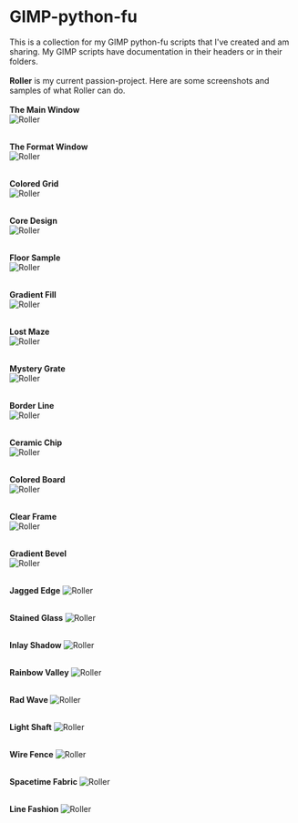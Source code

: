 # GIMP-python-fu
This is a collection for my GIMP python-fu scripts that I've created and am sharing. My GIMP scripts have documentation in their headers or in their folders.
</br></br>
**Roller** is my current passion-project. Here are some screenshots and samples of what Roller can do.
</br></br>
**The Main Window**</br>
![Roller](/images/roller-main.jpg)
</br></br>

**The Format Window**</br>
![Roller](/images/roller-format.jpg)
</br></br>

**Colored Grid**</br>
![Roller](/images/roller-colored-grid.jpg)
</br></br>

**Core Design**</br>
![Roller](/images/roller-core-design.jpg)
</br></br>

**Floor Sample**</br>
![Roller](/images/roller-floor-sample.jpg)
</br></br>

**Gradient Fill**</br>
![Roller](/images/roller-gradient-fill.jpg)
</br></br>

**Lost Maze**</br>
![Roller](/images/roller-lost-maze.jpg)
</br></br>

**Mystery Grate**</br>
![Roller](/images/roller-mystery-grate.jpg)
</br></br>

**Border Line**</br>
![Roller](/images/roller-border-line.jpg)
</br></br>

**Ceramic Chip**</br>
![Roller](/images/roller-ceramic-chip.jpg)
</br></br>

**Colored Board**</br>
![Roller](/images/roller-colored-board.jpg)
</br></br>

**Clear Frame**</br>
![Roller](/images/roller-clear-frame.jpg)
</br></br>

**Gradient Bevel**</br>
![Roller](/images/roller-gradient-bevel.jpg)
</br></br>

**Jagged Edge**
![Roller](/images/roller-jagged-edge.jpg)
</br></br>

**Stained Glass**
![Roller](/images/roller-stained-glass.jpg)
</br></br>

**Inlay Shadow**
![Roller](/images/roller-inlay-shadow.jpg)
</br></br>

**Rainbow Valley**
![Roller](/images/rainbow-valley-sample.jpg)
</br></br>

**Rad Wave**
![Roller](/images/rad-wave-sample.jpg)
</br></br>

**Light Shaft**
![Roller](/images/light-shaft-sample.jpg)
</br></br>

**Wire Fence**
![Roller](/images/wire-fence-sample.jpg)
</br></br>

**Spacetime Fabric**
![Roller](/images/spacetime-fabric-sample.jpg)
</br></br>

**Line Fashion**
![Roller](/images/line-fashion-sample.jpg)
</br></br>

